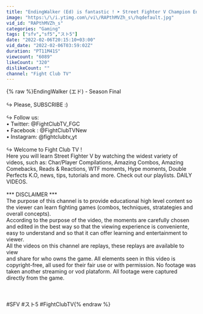 ```yaml
---
title: "EndingWalker (Ed) is fantastic ! ➤ Street Fighter V Champion Edition • SFV CE"
image: "https:\/\/i.ytimg.com\/vi\/RAPthMVZh_s\/hqdefault.jpg"
vid_id: "RAPthMVZh_s"
categories: "Gaming"
tags: ["sfv","sf5","スト5"]
date: "2022-02-06T20:15:10+03:00"
vid_date: "2022-02-06T03:59:02Z"
duration: "PT11M41S"
viewcount: "6089"
likeCount: "320"
dislikeCount: ""
channel: "Fight Club TV"
---
```

{% raw %}EndingWalker (エド) - Season Final<br /><br />↪ Please, SUBSCRIBE :)<br /> <br />↪ Follow us:<br />  • Twitter:       @FightClubTV_FGC<br />  • Facebook : @FightClubTVNew<br />  • Instagram: @fightclubtv_yt<br /><br />↪ Welcome to Fight Club TV ! <br />  Here you will learn Street Fighter V by watching the widest variety of videos, such as: Char/Player Compilations, Amazing Combos, Amazing Comebacks, Reads &amp; Reactions, WTF moments, Hype moments, Double Perfects K.O, news, tips, tutorials and more. Check out our playlists. DAILY VIDEOS. <br /><br />*** DISCLAIMER ***<br />       The purpose of this channel is to provide educational high level content so the viewer can learn fighting games (combos, techniques, stratategies and overall concepts).<br />    According to the purpose of the video, the moments are carefully chosen and edited in the best way so that the viewing experience is conveniente, easy to understand and so that it can offer learning and entertainment to viewer.<br />   All the videos on this channel are replays, these replays are available to view<br />and share for who owns the game. All elements seen in this video is copyright-free, all used for their fair use or with permission. No footage was taken another streaming or vod plataform. All footage were captured directly from the game. <br /><br /><br /><br />#SFV #スト5 #FightClubTV{% endraw %}
